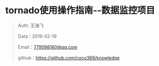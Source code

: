 
# tornado使用操作指南--数据监控项目

>Auth: 王海飞
>
>Data：2019-02-19
>
>Email：779598160@qq.com
>
>github：https://github.com/coco369/knowledge 
